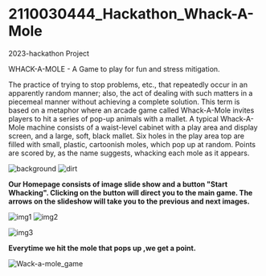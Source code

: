 # 2110030444_Hackathon_Whack-A-Mole
2023-hackathon Project

WHACK-A-MOLE - A Game to play for fun and stress mitigation.

The practice of trying to stop problems, etc., that repeatedly occur in an apparently random manner; also, the act of dealing with such matters in a piecemeal manner without achieving a complete solution. This term is based on a metaphor where an arcade game called Whack-A-Mole invites players to hit a series of pop-up animals with a mallet. A typical Whack-A-Mole machine consists of a waist-level cabinet with a play area and display screen, and a large, soft, black mallet. Six holes in the play area top are filled with small, plastic, cartoonish moles, which pop up at random. Points are scored by, as the name suggests, whacking each mole as it appears.



![background](https://user-images.githubusercontent.com/110033766/219707912-e2cee61b-d8de-4ae9-9f52-ac4c1d1f5bbf.jpg)
![dirt](https://user-images.githubusercontent.com/110033766/219707913-a0faacaf-f4ca-4128-900e-179bd3d65cfe.png)

**Our Homepage consists of image slide show and a button "Start Whacking".
Clicking on the button will direct you to the main game.
The arrows on the slideshow will take you to the previous and next images.**

![img1](https://user-images.githubusercontent.com/110033766/219722018-9854ea66-3109-4def-83d0-b347fe3509ad.jpg)
![img2](https://user-images.githubusercontent.com/110033766/219722027-98ebe7c2-b967-4fd1-a7fb-8bb3e5a2a183.jpg)

![img3](https://user-images.githubusercontent.com/110033766/219722029-30804b4f-0b89-4efc-bde0-efab2d7b8e33.jpg)

**Everytime we hit the mole that pops up ,we get a point.**

![Wack-a-mole_game](https://user-images.githubusercontent.com/110033766/219722329-fad3ece9-3d75-4233-8e32-e49baf87d86a.jpg)
